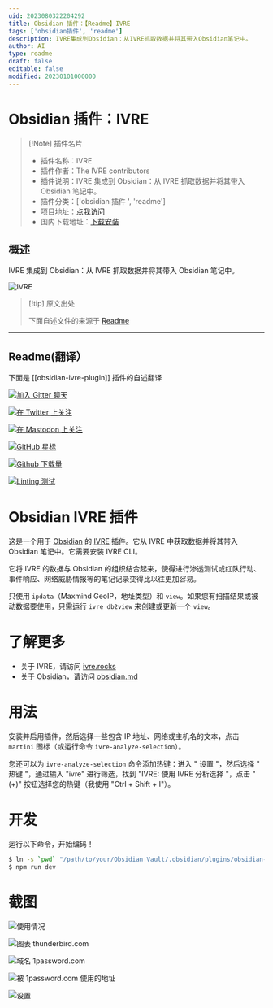 ```yaml
---
uid: 2023080322204292
title: Obsidian 插件：【Readme】IVRE
tags: ['obsidian插件', 'readme']
description: IVRE集成到Obsidian：从IVRE抓取数据并将其带入Obsidian笔记中。
author: AI
type: readme
draft: false
editable: false
modified: 20230101000000
---
```


# Obsidian 插件：IVRE

> [!Note] 插件名片
> - 插件名称：IVRE
> - 插件作者：The IVRE contributors
> - 插件说明：IVRE 集成到 Obsidian：从 IVRE 抓取数据并将其带入 Obsidian 笔记中。
> - 插件分类：['obsidian 插件 ', 'readme']
> - 项目地址：[点我访问](https://github.com/ivre/obsidian-ivre-plugin)
> - 国内下载地址：[下载安装](https://pkmer.cn/products/plugin/pluginMarket/?obsidian-ivre-plugin)

## 概述

IVRE 集成到 Obsidian：从 IVRE 抓取数据并将其带入 Obsidian 笔记中。

![IVRE](https://cdn.pkmer.cn/covers/obsidian-ivre-plugin.png!pkmer)

> [!tip] 原文出处
>
>下面自述文件的来源于 [Readme](https://ghproxy.net/https://raw.githubusercontent.com/ivre/obsidian-ivre-plugin/master/README.md)
>

---

## Readme(翻译）

下面是 [[obsidian-ivre-plugin]] 插件的自述翻译

[![加入 Gitter 聊天](https://badges.gitter.im/ivre/ivre.svg)](https://gitter.im/ivre/ivre)

[![在 Twitter 上关注](https://img.shields.io/twitter/follow/IvreRocks.svg?logo=twitter)](https://twitter.com/IvreRocks)

[![在 Mastodon 上关注](https://img.shields.io/mastodon/follow/109349639355238149?domain=https%3A%2F%2Finfosec.exchange&style=social)](https://infosec.exchange/@ivre)

[![GitHub 星标](https://img.shields.io/github/stars/ivre/obsidian-ivre-plugin?style=social)](https://github.com/ivre/obsidian-ivre-plugin)

[![Github 下载量](https://img.shields.io/github/downloads/ivre/obsidian-ivre-plugin/total.svg)](https://github.com/ivre/obsidian-ivre-plugin/releases/)

[![Linting 测试](https://github.com/ivre/obsidian-ivre-plugin/actions/workflows/linting.yml/badge.svg?branch=master)](https://github.com/ivre/obsidian-ivre-plugin/actions/workflows/linting.yml/?branch=master)

# Obsidian IVRE 插件

这是一个用于 [Obsidian](https://obsidian.md) 的 [IVRE](https://ivre.rocks) 插件。它从 IVRE 中获取数据并将其带入 Obsidian 笔记中。它需要安装 IVRE CLI。

它将 IVRE 的数据与 Obsidian 的组织结合起来，使得进行渗透测试或红队行动、事件响应、网络威胁情报等的笔记记录变得比以往更加容易。

只使用 `ipdata`（Maxmind GeoIP，地址类型）和 `view`。如果您有扫描结果或被动数据要使用，只需运行 `ivre db2view` 来创建或更新一个 `view`。

# 了解更多

- 关于 IVRE，请访问 [ivre.rocks](https://ivre.rocks/)
- 关于 Obsidian，请访问 [obsidian.md](https://obsidian.md/)

# 用法

安装并启用插件，然后选择一些包含 IP 地址、网络或主机名的文本，点击 `martini` 图标（或运行命令 `ivre-analyze-selection`）。

您还可以为 `ivre-analyze-selection` 命令添加热键：进入 " 设置 "，然后选择 " 热键 "，通过输入 "ivre" 进行筛选，找到 "IVRE: 使用 IVRE 分析选择 "，点击 "(+)" 按钮选择您的热键（我使用 "Ctrl + Shift + I"）。

# 开发

运行以下命令，开始编码！

```sh
$ ln -s `pwd` "/path/to/your/Obsidian Vault/.obsidian/plugins/obsidian-ivre-plugin"
$ npm run dev
```

# 截图 #

![使用情况](doc/screenshots/usage.png)

![图表 `thunderbird.com`](doc/screenshots/graph_thunderbird.png)

![域名 `1password.com`](doc/screenshots/domain_1password.png)

![被 `1password.com` 使用的地址](doc/screenshots/address_1password.png)

![设置](doc/screenshots/settings.png)
